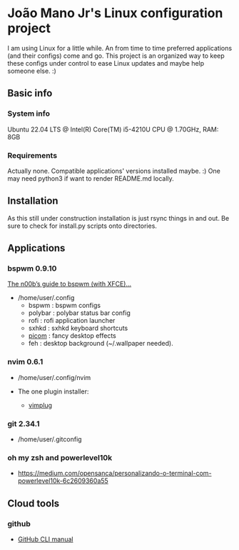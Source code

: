 # João Mano Jr's Linux configuration project

I am using Linux for a little while. An from time to time preferred applications (and their configs)
come and go.  This project is an organized way to keep these configs under control to ease Linux
updates and maybe help someone else. :)


## Basic info


### System info

Ubuntu 22.04 LTS @ Intel(R) Core(TM) i5-4210U CPU @ 1.70GHz, RAM: 8GB



### Requirements

Actually none. Compatible applications' versions installed maybe. :)
One may need python3 if want to render README.md locally.


## Installation

As this still under construction installation is just rsync things in and out. Be sure to check for
install.py scripts onto directories.


## Applications


### bspwm 0.9.10

[The n00b’s guide to bspwm (with XFCE)…](https://bgdawes.github.io/bspwm-xfce-dotfiles/)

- /home/user/.config
    - bspwm : bspwm configs
    - polybar : polybar status bar config
    - rofi : rofi application launcher
    - sxhkd : sxhkd keyboard shortcuts
    - [picom](https://wiki.archlinux.org/title/picom) : fancy desktop effects
    - feh : desktop background (~/.wallpaper needed).


### nvim 0.6.1

- /home/user/.config/nvim

- The one plugin installer:
    - [vimplug](https://github.com/junegunn/vim-plug)


### git 2.34.1

- /home/user/.gitconfig


### oh my zsh and powerlevel10k

- https://medium.com/opensanca/personalizando-o-terminal-com-powerlevel10k-6c2609360a55


## Cloud tools


### github

- [GitHub CLI manual](https://cli.github.com/manual/)
